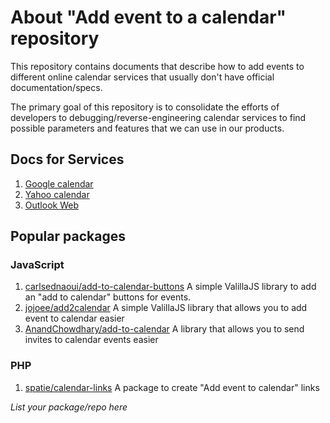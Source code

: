 # About "Add  event to a calendar" repository

This repository contains documents that describe how to add events 
to different online calendar services that usually don't have official 
documentation/specs.

The primary goal of this repository is to consolidate the efforts of 
developers to debugging/reverse-engineering calendar services to find 
possible parameters and features that we can use in our products.

## Docs for Services
1. [Google calendar](/services/google.md)
1. [Yahoo calendar](/services/yahoo.md)
1. [Outlook Web](/services/outlook-web.md)

## Popular packages
### JavaScript
 1. [carlsednaoui/add-to-calendar-buttons](https://github.com/carlsednaoui/add-to-calendar-buttons) A simple ValillaJS library to add an "add to calendar" buttons for events.
 1. [jojoee/add2calendar](https://github.com/jojoee/add2calendar) A simple ValillaJS library that allows you to add event to calendar easier 
 1. [AnandChowdhary/add-to-calendar](https://github.com/AnandChowdhary/add-to-calendar) A library that allows you to send invites to calendar events easier 
 
### PHP
 1. [spatie/calendar-links](https://github.com/spatie/calendar-links) A package to create "Add event to calendar" links

_List your package/repo here_
